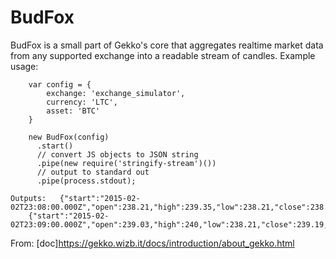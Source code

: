
# BudFox
BudFox is a small part of Gekko's core that aggregates realtime market data from any supported exchange into a readable stream of candles. Example usage:
```
    var config = {
        exchange: 'exchange_simulator',
        currency: 'LTC',
        asset: 'BTC'
    }

    new BudFox(config)
      .start()
      // convert JS objects to JSON string
      .pipe(new require('stringify-stream')())
      // output to standard out
      .pipe(process.stdout);
```

```
Outputs:   {"start":"2015-02-02T23:08:00.000Z","open":238.21,"high":239.35,"low":238.21,"close":238.66,"vwp":8743.778447997309,"volume":203.6969347,"trades":56}
    {"start":"2015-02-02T23:09:00.000Z","open":239.03,"high":240,"low":238.21,"close":239.19,"vwp":8725.27119145289,"volume":323.66383462999994,"trades":72}
```
From: [doc]https://gekko.wizb.it/docs/introduction/about_gekko.html
